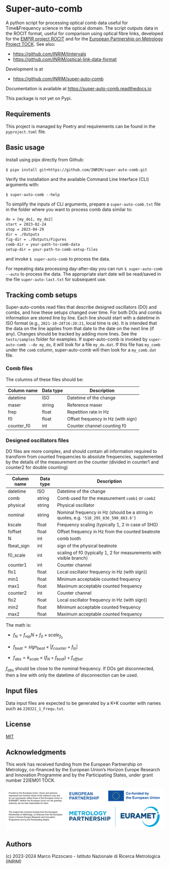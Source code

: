 # Super-auto-comb

A python script for processing optical comb data useful for Time\&Frequency science in the optical domain.
The script outputs data in the ROCIT format, useful for comparison using optical fibre links, developed for the [EMPIR project ROCIT](http://empir.npl.co.uk/rocit/) and for the [European Partnership on Metrology Project TOCK](https://www.ptb.de/epm2022/tock/home).
See also:
- <https://github.com/INRIM/tintervals>
- <https://github.com/INRIM/optical-link-data-format>

Development is at 
- <https://github.com/INRIM/super-auto-comb>

Documentation is available at <https://super-auto-comb.readthedocs.io>

This package is not yet on Pypi.

## Requirements
This project is managed by Poetry and requirements can be found in the `pyproject.toml` file.


## Basic usage
Install using pipx directly from Github:

`$ pipx install git+https://github.com/INRIM/super-auto-comb.git`

Verify the installation and the available Command Line Interface (CLI) arguments with:

`$ super-auto-comb --help`

To simplify the inputs of CLI arguments, prepare a `super-auto-comb.txt` file in the folder where you want to process comb data similar to:

    do = [my_do1, my_do2]
    start = 2023-02-24
    stop = 2023-04-29
    dir = ./Outputs
    fig-dir = ./Outputs/Figures
    comb-dir = your-path-to-comb-data
    setup-dir = your-path-to-comb-setup-files

and invoke `$ super-auto-comb` to process the data.

For repeating data processing day-after-day you can run `$ super-auto-comb --auto` to process the data.
The appropriate start date will be read/saved in the file `super-auto-last.txt` for subsequent use. 

## Tracking comb setups

Super-auto-combs read files  that describe designed oscillators (DO) and combs, and how these setups changed over time. For both DOs and combs information are stored line by line. Each line should start with a datetime in ISO format (e.g., `2021-10-28T16:20:21`, local time is ok). It is intended that the data on the line applies from that date to the date on the next line (if any). Changes should be tracked by adding more lines. See the `tests/samples` folder for examples. If super-auto-comb is invoked by `super-auto-comb --do my_do`, it will look for a file `my_do.dat`. If this file has `my_comb` under the `comb` column, super-auto-comb will then look for a `my_comb.dat` file.

### Comb files
The columns of these files should be:

| Column name | Data type | Description |
|-------------|-----------|-------------|
| datetime    | ISO       | Datetime of the change | 
| maser       | string    | Reference maser |
| frep        | float     | Repetition rate in Hz |
| f0          | float     | Offset frequency in Hz (with sign) |
| counter_f0  | int       | Counter channel counting f0 | 

### Designed oscillators files

DO files are more complex, and should contain all information required to transform from counted frequencies to absolute frequencies, supplemented  by the details of the measurement on the counter (divided in counter1 and counter2 for double counting)


| Column name | Data type | Description |
|-------------|-----------|-------------|
| datetime    | ISO       | Datetime of the change |
| comb        | string    | Comb used for the measurement `comb1` or `comb2`    | 
| physical    | string    | Physical oscillator    |
| nominal     | string    | Nominal frequency in Hz (should be a string in quotes, e.g. `'518_295_836_590_863.6'`)|
| kscale      | float     | Frequency scaling (typically 1, 2 in case of SHG) |
| foffset     | float     | Offset frequency in Hz from the counted beatnote |
| N           | int       | comb tooth |
| fbeat_sign  | int       | sign of the physical beatnote |
| f0_scale    | int       | scaling of f0 (typically 1, 2 for measurements with visible branch) |
| counter1    | int       | Counter channel |
| flo1        | float     | Local oscillator frequency in Hz (with sign)) |
| min1        | float     | Minimum acceptable counted frequency |
| max1        | float     | Maximum acceptable counted frequency |
| counter2    | int       | Counter channel |
| flo2        | float     | Local oscillator frequency in Hz (with sign)) |
| min2        | float     | Minimum acceptable counted frequency |
| max2        | float     | Maximum acceptable counted frequency |


The math is:

- $f_N = f_{rep} N + f_0 \times scale_{f_0}$

- $f_{beat} = sign_{beat} \times |f_{counter} + f_{lo}|$

- $f_{abs} = k_{scale} \times (f_N + f_{beat}) + f_{offset}$

$f_{abs}$ should be close to the nominal frequency.
If DOs get disconnected, then a line with only the datetime of disconnection can be used.

## Input files
Data input files are expected to be generated by a K+K counter with names such as `220321_1_Frequ.txt`.


## License

[MIT](https://opensource.org/licenses/MIT)


## Acknowledgments
This work has received funding from the European Partnership on Metrology, co-financed by the European Union’s Horizon Europe Research and Innovation Programme and by the Participating States, under grant number 22IEM01 TOCK.

![badge](./docs/source/Acknowledgement%20badge.png)

## Authors

(c) 2023-2024 Marco Pizzocaro - Istituto Nazionale di Ricerca Metrologica (INRIM)